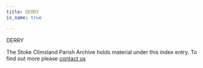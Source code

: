 ```yaml
---
title: DERRY
is_name: true

---
```


DERRY


The Stoke Climsland Parish Archive holds material under this index entry. To find out more please [contact us](/contact/)
